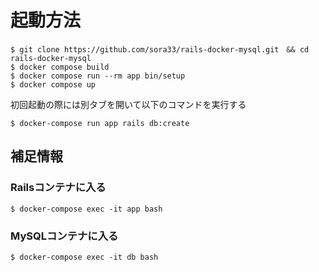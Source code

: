 # 起動方法

```
$ git clone https://github.com/sora33/rails-docker-mysql.git　&& cd rails-docker-mysql
$ docker compose build
$ docker compose run --rm app bin/setup
$ docker compose up
```

初回起動の際には別タブを開いて以下のコマンドを実行する

```
$ docker-compose run app rails db:create
```

##  補足情報

### Railsコンテナに入る

```
$ docker-compose exec -it app bash
```

### MySQLコンテナに入る

```
$ docker-compose exec -it db bash
```
